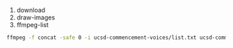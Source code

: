 1. download
2. draw-images
3. ffmpeg-list

```sh
ffmpeg -f concat -safe 0 -i ucsd-commencement-voices/list.txt ucsd-commencement-voices/output.mp4
```
